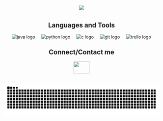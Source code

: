<h1 align = "center">
    <img src = "https://readme-typing-svg.herokuapp.com/?font=Righteous&size=35&center=true&vCenter=true&width=500&height=70&duration=4000&lines=João+Mesquita;+Informatics+Engineering;"/>
</h1>

<h2 align = "center">Languages and Tools</h2>

<div align = "center">
  <img src = "https://cdn.jsdelivr.net/gh/devicons/devicon/icons/java/java-original.svg" height = "40" alt = "java logo"/>
  <img width = "12"/>
  <img src = "https://cdn.jsdelivr.net/gh/devicons/devicon/icons/python/python-original.svg" height = "40" alt = "python logo"/>
  <img width = "12"/>
  <img src = "https://cdn.jsdelivr.net/gh/devicons/devicon/icons/c/c-original.svg" height = "40" alt = "c logo"/>
  <img width = "12"/>
  <img src = "https://cdn.jsdelivr.net/gh/devicons/devicon/icons/git/git-original.svg" height = "40" alt = "git logo"/>
  <img width = "12"/>
  <img src = "https://cdn.jsdelivr.net/gh/devicons/devicon/icons/trello/trello-plain.svg" height = "40" alt = "trello logo"/>
</div>

<h2 align = "center">Connect/Contact me</h2>

<div align = "center">
  <a href = "https://www.linkedin.com/in/jfgmesquita/" target = "_blank">
    <img src = "https://raw.githubusercontent.com/maurodesouza/profile-readme-generator/master/src/assets/icons/social/linkedin/default.svg" width = "52" height = "40" al = "linkedin logo"/>
  </a>
</div>

<h2 align = "center"></h2>

<picture>
  <source media = "(prefers-color-scheme: dark)" srcset="https://raw.githubusercontent.com/jfgmesquita/jfgmesquita/output/github-contribution-grid-snake-dark.svg">
  <source media = "(prefers-color-scheme: light)" srcset="https://raw.githubusercontent.com/jfgmesquita/jfgmesquita/output/github-contribution-grid-snake.svg">
  <img alt = "github contribution grid snake animation" src="https://raw.githubusercontent.com/jfgmesquita/jfgmesquita/output/github-contribution-grid-snake.svg">
</picture>
